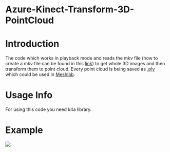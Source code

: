 # Azure-Kinect-Transform-3D-PointCloud

# Introduction

The code which works in playback mode and reads the mkv file (how to create a mkv file can be found in this [link](https://docs.microsoft.com/en-us/azure/kinect-dk/azure-kinect-recorder)) to get whole 3D images and then transform them to point cloud. Every point cloud is being saved as [.ply](https://en.wikipedia.org/wiki/PLY_(file_format)) which could be used in [Meshlab](https://www.meshlab.net).

# Usage Info
For using this code you need k4a library.

# Example

![](1.gif)
